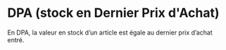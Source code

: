 # DPA (stock en Dernier Prix d'Achat)


En DPA, la valeur en stock d’un article est égale au dernier prix d’achat 
 entré.


